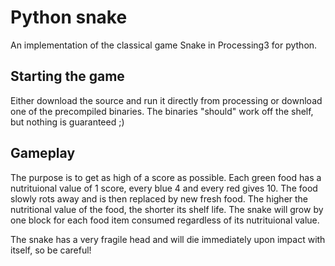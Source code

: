 # Python snake
An implementation of the classical game Snake in Processing3 for python. 

## Starting the game
Either download the source and run it directly from processing or download one of the precompiled binaries. The binaries "should" work off the shelf, but nothing is guaranteed ;)

## Gameplay
The purpose is to get as high of a score as possible. Each green food has a nutrituional value of 1 score, every blue 4 and every red gives 10. The food slowly rots away and is then replaced by new fresh food. The higher the nutritional value of the food, the shorter its shelf life. The snake will grow by one block for each food item consumed regardless of its nutrituional value.

The snake has a very fragile head and will die immediately upon impact with itself, so be careful!
